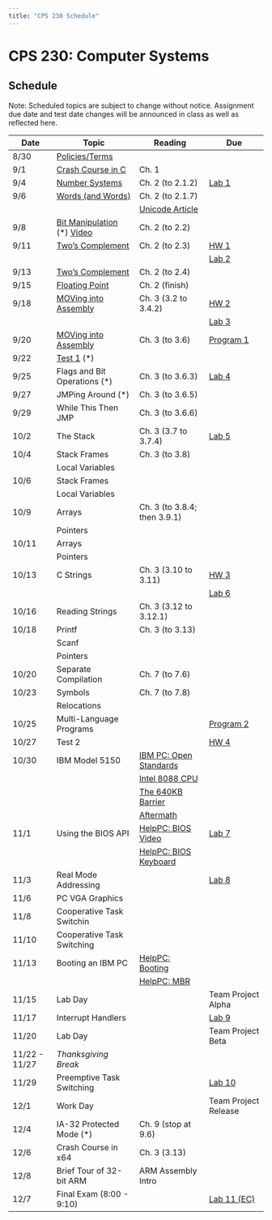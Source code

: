 ```yaml
---
title: "CPS 230 Schedule"
---
```


# CPS 230: Computer Systems
## Schedule

Note: Scheduled topics are subject to change without notice. Assignment due date and test date changes will be announced in class as well as reflected here.

| Date | Topic | Reading | Due |
| --- | --- | --- | --- |
| 8/30 | [Policies/Terms](/course/bju/content/cps230/lessons/lec0/) | | |
| 9/1 | [Crash Course in C](/course/bju/content/cps230/lessons/lec1/) | Ch. 1 |
| 9/4 | [Number Systems](/course/bju/content/cps230/lessons/lec2/) | Ch. 2 (to 2.1.2) | [Lab 1](/course/bju/content/cps230/labs/lab1/) |
| 9/6 | [Words (and Words)](/course/bju/content/cps230/lessons/lec3/) | Ch. 2 (to 2.1.7) | |
| | | [Unicode Article](https://www.joelonsoftware.com/2003/10/08/the-absolute-minimum-every-software-developer-absolutely-positively-must-know-about-unicode-and-character-sets-no-excuses/) | |
| 9/8 | [Bit Manipulation](/course/bju/content/cps230/lessons/lec4/) (*) [Video](https://youtu.be/ydi33dr2Nxg) | Ch. 2 (to 2.2) | |
| 9/11 | [Two’s Complement](/course/bju/content/cps230/lessons/lec5/) | Ch. 2 (to 2.3) | [HW 1](/course/bju/content/cps230/hws/hw1/) |
| | | | [Lab 2](/course/bju/content/cps230/labs/lab2/) |
| 9/13 | [Two’s Complement](/course/bju/content/cps230/lessons/lec5/) | Ch. 2 (to 2.4) | |
| 9/15 | [Floating Point](/course/bju/content/cps230/lessons/lec6/) | Ch. 2 (finish) | |
| 9/18 | [MOVing into Assembly](/course/bju/content/cps230/lessons/lec7/) | Ch. 3 (3.2 to 3.4.2) | [HW 2](/course/bju/content/cps230/hws/hw2/) |
| | | | [Lab 3](/course/bju/content/cps230/labs/lab3/) |
| 9/20 | [MOVing into Assembly](/course/bju/content/cps230/lessons/lec7/) | Ch. 3 (to 3.6) | [Program 1](/course/bju/content/cps230/programs/prog1/) |
| 9/22 | [Test 1](/course/bju/content/cps230/reviews/test1/) (*) | | |
| 9/25 | Flags and Bit Operations (*) | Ch. 3 (to 3.6.3) | [Lab 4](/course/bju/content/cps230/labs/lab4/) |
| 9/27 | JMPing Around (*) | Ch. 3 (to 3.6.5) | |
| 9/29 | While This Then JMP | Ch. 3 (to 3.6.6) |
| 10/2 | The Stack | Ch. 3 (3.7 to 3.7.4) | [Lab 5](/course/bju/content/cps230/labs/lab5/) |
| 10/4 | Stack Frames | Ch. 3 (to 3.8) | |
| | Local Variables | | |
| 10/6 | Stack Frames | | |
| | Local Variables | | |
| 10/9 | Arrays | Ch. 3 (to 3.8.4; then 3.9.1) | |
| | Pointers | | |
| 10/11 | Arrays | | |
| | Pointers | | |
| 10/13 | C Strings | Ch. 3 (3.10 to 3.11) | [HW 3](/course/bju/content/cps230/hws/hw3/) |
| | | | [Lab 6](/course/bju/content/cps230/labs/lab6/) |
| 10/16 | Reading Strings | Ch. 3 (3.12 to 3.12.1) | |
| 10/18 | Printf | Ch. 3 (to 3.13) | |
| | Scanf | | |
| | Pointers | | |
| 10/20 | Separate Compilation | Ch. 7 (to 7.6) | |
| 10/23 | Symbols | Ch. 7 (to 7.8) | |
| | Relocations | | |
| 10/25 | Multi-Language Programs | | [Program 2](/course/bju/content/cps230/programs/prog2/) |
| 10/27 | Test 2 | | [HW 4](/course/bju/content/cps230/hws/hw4/) |
| 10/30 | IBM Model 5150 | [IBM PC: Open Standards](https://en.wikipedia.org/wiki/IBM_Personal_Computer#Open_standards) | | 
| | | [Intel 8088 CPU](https://en.wikipedia.org/wiki/Intel_8088) | |
| | | [The 640KB Barrier](https://en.wikipedia.org/wiki/Conventional_memory#640_KB_barrier) | |
| | | [Aftermath](https://en.wikipedia.org/wiki/Influence_of_the_IBM_PC_on_the_personal_computer_market) | |
| 11/1 | Using the BIOS API | [HelpPC: BIOS Video](http://stanislavs.org/helppc/int_10.html) | [Lab 7](/course/bju/content/cps230/labs/lab7/) |
| | | [HelpPC: BIOS Keyboard](http://stanislavs.org/helppc/int_16.html) | |
| 11/3 | Real Mode Addressing | | [Lab 8](/course/bju/content/cps230/labs/lab8/) |
| 11/6 | PC VGA Graphics | | |
| 11/8 | Cooperative Task Switchin | | |
| 11/10 | Cooperative Task Switching | | |
| 11/13 | Booting an IBM PC | [HelpPC: Booting](http://stanislavs.org/helppc/cold_boot.html) | |
| | | [HelpPC: MBR](http://stanislavs.org/helppc/boot_sector.html) | |
| 11/15 | Lab Day | | Team Project Alpha |
| 11/17 | Interrupt Handlers | | [Lab 9](/course/bju/content/cps230/labs/lab9/) |
| 11/20 | Lab Day | | Team Project Beta |
| 11/22 - 11/27 | _Thanksgiving Break_ | | |
| 11/29 | Preemptive Task Switching | | [Lab 10](/course/bju/content/cps230/labs/lab10/) |
| 12/1 | Work Day | | Team Project Release |
| 12/4 | IA-32 Protected Mode (*) | Ch. 9 (stop at 9.6) |
| 12/6 | Crash Course in x64 | Ch. 3 (3.13) | |
| 12/8 | Brief Tour of 32-bit ARM | ARM Assembly Intro | |
| 12/7 | Final Exam (8:00 - 9:10) | | [Lab 11 (EC)](/course/bju/content/cps230/labs/lab11/) |
